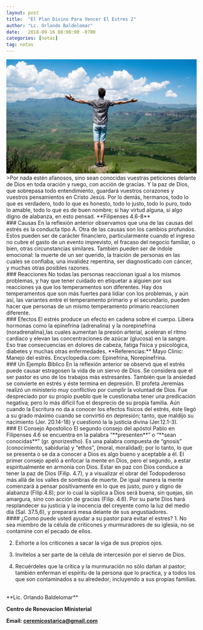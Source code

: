 ```yaml
---
layout: post
title:  "El Plan Divino Para Vencer El Estres 2"
author: "Lc. Orlando Baldelomar"
date:   2018-09-16 08:00:00 -0700
categories: [notas]
tag: notas
---
```

<img src="/assets/img/stress.jpeg" class="img-fluid" alt="Responsive image">

<br>
>Por nada estén afanosos, sino sean conocidas vuestras peticiones delante de Dios en toda oración y ruego, con acción  de gracias.  Y la paz de Dios, que sobrepasa todo entendimiento, guardará  vuestros corazones y vuestros pensamientos en Cristo Jesús.   Por lo demás, hermanos, todo lo que es verdadero, todo lo que es honesto, todo lo justo, todo lo puro, todo lo amable, todo lo que es de buen nombre; si hay virtud alguna, si algo digno de alabanza, en esto pensad.
**Filipenses 4.6-8**

<br>
### Causas
En la reflexión anterior observamos que una de las causas  del estrés es la conducta tipo A.  Otra de las causas son los cambios profundos. Estos pueden ser de carácter financiero, particularmente cuando el ingreso no cubre el gasto de un evento imprevisto, el fracaso del negocio familiar, o bien, otras circunstancias similares. También pueden ser de índole emocional: la muerte de un ser querido,  la traición de personas en las cuales se confiaba, una invalidez repentina, ser diagnosticado con cáncer, y muchas otras posibles razones.

<br>
### Reacciones
No todas las personas reaccionan igual a los mismos problemas, y hay que tener cuidado  en etiquetar a alguien por sus reacciones ya que los temperamentos son diferentes.  Hay dos temperamentos que son más fuertes para lidiar con los problemas, y aún así, las variantes entre el temperamento primario y el secundario, pueden hacer que personas de un mismo temperamento primario reaccionen diferente.

<br>
### Efectos
El estrés produce un efecto en cadena sobre el cuerpo. Libera hormonas como la epinefrina (adrenalina) y la norepinefrina (noradrenalina),las cuales aumentan la presión arterial, aceleran el ritmo cardiaco y elevan las concentraciones de azúcar (glucosa) en la sangre. Eso trae consecuencias en dolores de cabeza, fatiga física y psicológica, diabetes y muchas otras enfermedades.
**Referencias:** Mayo Clinic: Manejo del estrés.  Encyclopedia.com: Epinefrina, Norepinefrina.

<br>
### Un Ejemplo Biblico
En la reflexión anterior se observó que el estrés puede causar estragosen la vida de un siervo de Dios.   Se considera que el ser pastor es uno de los trabajos más estresantes.  También que la ansiedad  se convierte en estrés y éste termina en depresión.
El profeta Jeremías realizó un ministerio muy conflictivo por cumplir la voluntad de Dios.   Fue despreciado por su propio pueblo que le cuestionaba tener una predicación negativa; pero lo más difícil  fue el desprecio de su propia familia. Aún cuando la Escritura no da a conocer los efectos físicos del estrés, éste llegó a su grado máximo cuando se convirtió en depresión; tanto, que maldijo su nacimiento (Jer. 20.14-18) y cuestionó la la justicia divina (Jer.12.1-3).

<br>
### El Consejo Apostolico
El segundo consejo del apóstol Pablo en Filipenses 4.6 se encuentra en la palabra “**presenten**” o “**sean conocidas**” (gr. gnorizestho). Es una palabra compuesta de “gnosis” (conocimiento, sabiduría) y “ethos”, (moral, moralidad); por lo tanto, lo que se presenta o se da a conocer a Dios es algo bueno y aceptable a él.
El primer consejo apeló a enfocar la mente en Dios, pero el segundo, a estar espiritualmente en armonía con Dios. Estar en paz con Dios conduce a tener   la paz de Dios (Filip. 4.7), y a visualizar el obrar del Todopoderoso más allá de los valles de sombras de muerte.  De igual manera la mente comenzará a pensar positivamente en lo que es justo, puro y digno de alabanza (Filip.4.8); por lo cual la súplica a Dios será buena, sin quejas, sin amargura, sino con acción de gracias  (Filip. 4.6).  Por su parte Dios hará resplandecer su justicia y la inocencia del creyente como la luz del medio día (Sal. 37.5,6), y preparará mesa delante de sus angustiadores.

<br>
#### ¿Como puede usted ayudar a su pastor para evitar el estres?
1. No sea miembro de la célula de criticones y murmuradores de su iglesia, no se contamine con el pecado de ellos.

2. Exhorte a los criticones a sacar la viga de sus propios ojos.

3. Invítelos a ser parte de la célula de intercesión por el siervo de Dios.

4. Recuérdeles que la crítica y la murmuración no sólo dañan al pastor; también enferman el espíritu de la persona que lo practica, y  a todos los que son contaminados a su alrededor; incluyendo a sus propias familias.


<br>
**Lic. Orlando Baldelomar**

**Centro de Renovacion Ministerial**

**Email: ceremicostarica@gmail.com**
